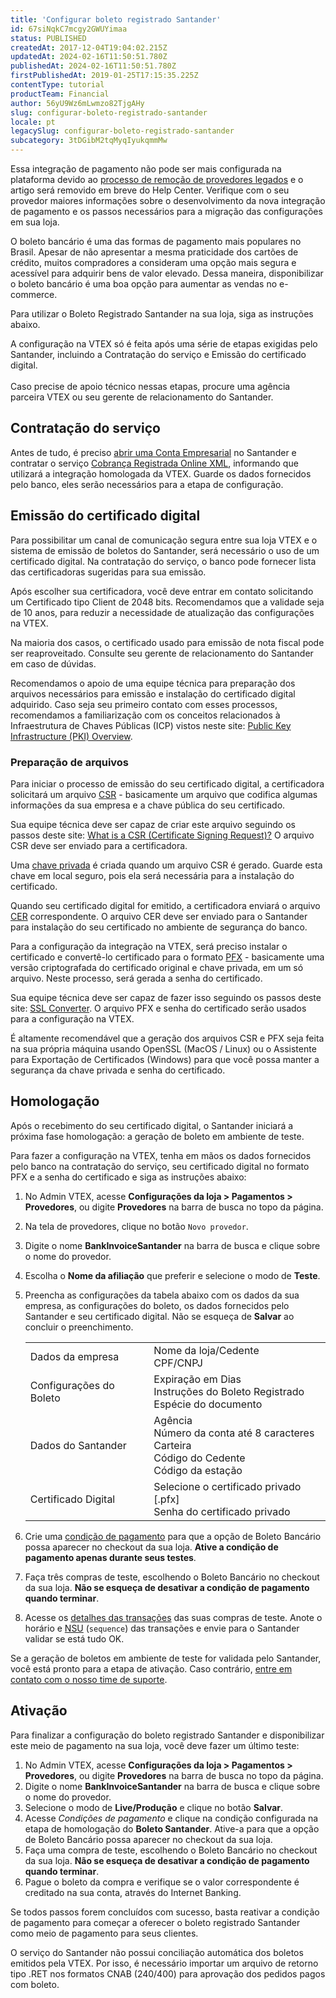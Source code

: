 ```yaml
---
title: 'Configurar boleto registrado Santander'
id: 67siNqkC7mcgy2GWUYimaa
status: PUBLISHED
createdAt: 2017-12-04T19:04:02.215Z
updatedAt: 2024-02-16T11:50:51.780Z
publishedAt: 2024-02-16T11:50:51.780Z
firstPublishedAt: 2019-01-25T17:15:35.225Z
contentType: tutorial
productTeam: Financial
author: 56yU9Wz6mLwmzo82TjgAHy
slug: configurar-boleto-registrado-santander
locale: pt
legacySlug: configurar-boleto-registrado-santander
subcategory: 3tDGibM2tqMyqIyukqmmMw
---
```


<div class="alert alert-danger">Essa integração de pagamento não pode ser mais configurada na plataforma devido ao <a href="https://help.vtex.com/pt/announcements/conectores-legados-de-pagamentos-serao-descontinuados-em-2024--4R5YIjUu1IWkiOHzXtQU14">processo de remoção de provedores legados</a> e o artigo será removido em breve do Help Center. Verifique com o seu provedor maiores informações sobre o desenvolvimento da nova integração de pagamento e os passos necessários para a migração das configurações em sua loja.</div>

O boleto bancário é uma das formas de pagamento mais populares no Brasil. Apesar de não apresentar a mesma praticidade dos cartões de crédito, muitos compradores a consideram uma opção mais segura e acessível para adquirir bens de valor elevado. Dessa maneira, disponibilizar o boleto bancário é uma boa opção para aumentar as vendas no e-commerce.

Para utilizar o Boleto Registrado Santander na sua loja, siga as instruções abaixo.

<div class="alert alert-warning">
A configuração na VTEX só é feita após uma série de etapas exigidas pelo Santander, incluindo a Contratação do serviço e Emissão do certificado digital.<br/><br/>Caso precise de apoio técnico nessas etapas, procure uma agência parceira VTEX ou seu gerente de relacionamento do Santander.</div>

## Contratação do serviço
Antes de tudo, é preciso [abrir uma Conta Empresarial](https://www.santander.com.br/conta-pessoa-juridica "abrir uma conta empresarial") no Santander e contratar o serviço [Cobrança Registrada Online XML](https://www.santander.com.br/servicos-financeiros/solucoes-de-recebimento/cobrancas "Cobrança Registrada Online XML"), informando que utilizará a integração homologada da VTEX. Guarde os dados fornecidos pelo banco, eles serão necessários para a etapa de configuração.

## Emissão do certificado digital
Para possibilitar um canal de comunicação segura entre sua loja VTEX e o sistema de emissão de boletos do Santander, será necessário o uso de um certificado digital. Na contratação do serviço, o banco pode fornecer lista das certificadoras sugeridas para sua emissão. 

Após escolher sua certificadora, você deve entrar em contato solicitando um Certificado tipo Client de 2048 bits. Recomendamos que a validade seja de 10 anos, para reduzir a necessidade de atualização das configurações na VTEX. 

<div class="alert alert-info">
Na maioria dos casos, o certificado usado para emissão de nota fiscal pode ser reaproveitado. Consulte seu gerente de relacionamento do Santander em caso de dúvidas.
</div>

Recomendamos o apoio de uma equipe técnica para preparação dos arquivos necessários para emissão e instalação do certificado digital adquirido. Caso seja seu primeiro contato com esses processos, recomendamos a familiarização com os conceitos relacionados à Infraestrutura de Chaves Públicas (ICP) vistos neste site: [Public Key Infrastructure (PKI) Overview](https://www.sslshopper.com/public-key-infrastructure-pki-overview.html "Public Key Infrastructure (PKI) Overview").

### Preparação de arquivos
Para iniciar o processo de emissão do seu certificado digital, a certificadora solicitará um arquivo [CSR](https://www.file-extension.info/pt/format/CSR "CSR") - basicamente um arquivo que codifica algumas informações da sua empresa e a chave pública do seu certificado. 

Sua equipe técnica deve ser capaz de criar este arquivo seguindo os passos deste site: [What is a CSR (Certificate Signing Request)?](https://www.sslshopper.com/what-is-a-csr-certificate-signing-request.html "What is a CSR (Certificate Signing Request)?") O arquivo CSR deve ser enviado para a certificadora.

<div class="alert alert-warning">
Uma <a href="https://www.ssls.com/knowledgebase/how-can-i-find-the-private-key-for-my-ssl-certificate/">chave privada</a> é criada quando um arquivo CSR é gerado. Guarde esta chave em local seguro, pois ela será necessária para a instalação do certificado.
</div>

Quando seu certificado digital for emitido, a certificadora enviará o arquivo [CER](https://www.file-extension.info/pt/format/cer "CER") correspondente. O arquivo CER deve ser enviado para o Santander para instalação do seu certificado no ambiente de segurança do banco.

Para a configuração da integração na VTEX, será preciso instalar o certificado e convertê-lo certificado para o formato [PFX](https://www.file-extension.info/pt/format/pfx "PFX") - basicamente uma versão criptografada do certificado original e chave privada, em um só arquivo. Neste processo, será gerada a senha do certificado. 

Sua equipe técnica deve ser capaz de fazer isso seguindo os passos deste site: [SSL Converter](https://www.sslshopper.com/ssl-converter.html "SSL Converter"). O arquivo PFX e senha do certificado serão usados para a configuração na VTEX. 

<div class="alert alert-warning">
É altamente recomendável que a geração dos arquivos CSR e PFX seja feita na sua própria máquina usando OpenSSL (MacOS / Linux) ou o Assistente para Exportação de Certificados (Windows) para que você possa manter a segurança da chave privada e senha do certificado.
</div>

## Homologação

Após o recebimento do seu certificado digital, o Santander iniciará a próxima fase homologação: a geração de boleto em ambiente de teste. 

Para fazer a configuração na VTEX, tenha em mãos os dados fornecidos pelo banco na contratação do serviço, seu certificado digital no formato PFX e a senha do certificado e siga as instruções abaixo:

1. No Admin VTEX, acesse __Configurações da loja > Pagamentos > Provedores__, ou digite __Provedores__ na barra de busca no topo da página.
2. Na tela de provedores, clique no botão `Novo provedor`.
3. Digite o nome __BankInvoiceSantander__ na barra de busca e clique sobre o nome do provedor.
4. Escolha o __Nome da afiliação__ que preferir e selecione o modo de __Teste__.
5. Preencha as configurações da tabela abaixo com os dados da sua empresa, as configurações do boleto, os dados fornecidos pelo Santander e seu certificado digital. Não se esqueça de __Salvar__ ao concluir o preenchimento.

    | | |
    |-------------------------|---------------------------------------------------------------------------------------------------|
    | Dados da empresa        | Nome da loja/Cedente<br>CPF/CNPJ                                                                  |
    | Configurações do Boleto | Expiração em Dias<br>Instruções do Boleto Registrado<br>Espécie do documento                      |
    | Dados do Santander      | Agência<br>Número da conta até 8 caracteres<br>Carteira<br>Código do Cedente<br>Código da estação |
    | Certificado Digital     | Selecione o certificado privado [.pfx]<br>Senha do certificado privado                            |

4. Crie uma [condição de pagamento](https://help.vtex.com/pt/tracks/pagamentos--6GAS7ZzGAm7AGoEAwDbwJG/6bzGxlz4inf8sKmvZ1c7i3 "condição de pagamento") para que a opção de Boleto Bancário possa aparecer no checkout da sua loja. __Ative a condição de pagamento apenas durante seus testes__.
5. Faça três compras de teste, escolhendo o Boleto Bancário no checkout da sua loja. __Não se esqueça de desativar a condição de pagamento quando terminar__.
6. Acesse os [detalhes das transações](https://help.vtex.com/pt/tracks/pagamentos--6GAS7ZzGAm7AGoEAwDbwJG/3Nt40DMEWkvhlpaL5PlBy "detalhes das transações ") das suas compras de teste. Anote o horário e [NSU](https://help.vtex.com/pt/tutorial/como-achar-nsu-e-tid-do-pedido--frequentlyAskedQuestions_477 "NSU") (`sequence`) das transações e envie para o Santander validar se está tudo OK.

Se a geração de boletos em ambiente de teste for validada pelo Santander, você está pronto para a etapa de ativação. Caso contrário, [entre em contato com o nosso time de suporte](https://help.vtex.com/pt/tutorial/abrir-chamados-para-o-suporte-vtex--16yOEqpO32UQYygSmMSSAM "entre em contato com o nosso time de suporte").

## Ativação

Para finalizar a configuração do boleto registrado Santander e disponibilizar este meio de pagamento na sua loja, você deve fazer um último teste:

1. No Admin VTEX, acesse __Configurações da loja > Pagamentos > Provedores__, ou digite __Provedores__ na barra de busca no topo da página.
2. Digite o nome __BankInvoiceSantander__ na barra de busca e clique sobre o nome do provedor. 
3. Selecione o modo de __Live/Produção__ e clique no botão __Salvar__.
4. Acesse *Condições de pagamento* e clique na condição configurada na etapa de homologação do __Boleto Santander__. Ative-a para que a opção de Boleto Bancário possa aparecer no checkout da sua loja.
5. Faça uma compra de teste, escolhendo o Boleto Bancário no checkout da sua loja. __Não se esqueça de desativar a condição de pagamento quando terminar__.
6. Pague o boleto da compra e verifique se o valor correspondente é creditado na sua conta, através do Internet Banking.

Se todos passos forem concluídos com sucesso, basta reativar a condição de pagamento para começar a oferecer o boleto registrado Santander como meio de pagamento para seus clientes.

<div class="alert alert-info">
O serviço do Santander não possui conciliação automática dos boletos emitidos pela VTEX. Por isso, é necessário importar um arquivo de retorno tipo .RET nos formatos CNAB (240/400) para aprovação dos pedidos pagos com boleto.
</div>
